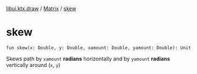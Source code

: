 [libui.ktx.draw](../README.md) / [Matrix](README.md) / [skew](skew.md)

# skew

`fun skew(x: Double, y: Double, xamount: Double, yamount: Double): Unit`

Skews path by `xamount` **radians** horizontally and by `yamount` **radians** vertically around (`x`, `y`)

